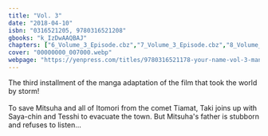 ```yaml
---
title: "Vol. 3"
date: "2018-04-10"
isbn: "0316521205, 9780316521208"
gbooks: "k_IzDwAAQBAJ"
chapters: ["6_Volume_3_Episode.cbz","7_Volume_3_Episode.cbz","8_Volume_3_Episode.cbz"]
cover: "00000000_007000.webp"
webpage: "https://yenpress.com/titles/9780316521178-your-name-vol-3-manga"
---
```


The third installment of the manga adaptation of the film that took the world by storm!<br><br>To save Mitsuha and all of Itomori from the comet Tiamat, Taki joins up with Saya-chin and Tesshi to evacuate the town. But Mitsuha's father is stubborn and refuses to listen...
